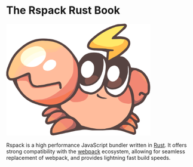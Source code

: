 # The Rspack Rust Book

<img src="images/rspack-logo.svg" alt="Rspack Logo" height="300" />

Rspack is a high performance JavaScript bundler written in [Rust](). It offers strong compatibility with the [webpack](https://webpack.js.org/) ecosystem, allowing for seamless replacement of webpack, and provides lightning fast build speeds.
